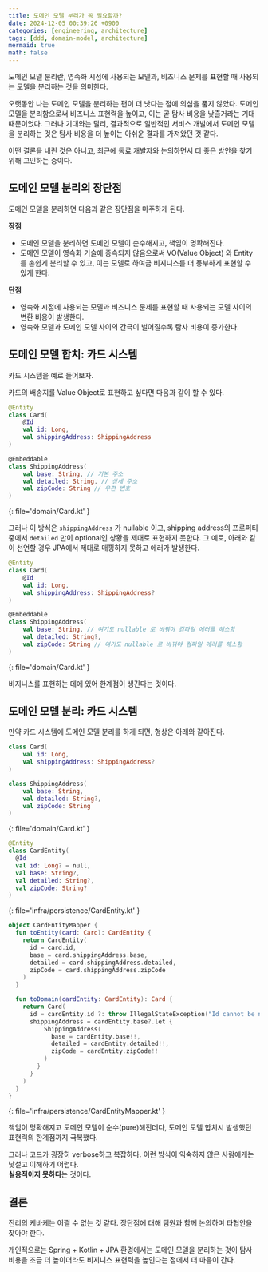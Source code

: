 ```yaml
---
title: 도메인 모델 분리가 꼭 필요할까?
date: 2024-12-05 00:39:26 +0900
categories: [engineering, architecture]
tags: [ddd, domain-model, architecture]
mermaid: true
math: false
---
```


도메인 모델 분리란, 영속화 시점에 사용되는 모델과, 비즈니스 문제를 표현할 때 사용되는 모델을 분리하는 것을 의미한다.

오랫동안 나는 도메인 모델을 분리하는 편이 더 낫다는 점에 의심을 품지 않았다. 도메인 모델을 분리함으로써 비즈니스 표현력을 높이고, 이는 곧 탐사 비용을 낮출거라는 기대 때문이었다.
그러나 기대와는 달리, 결과적으로 일반적인 서비스 개발에서 도메인 모델을 분리하는 것은 탐사 비용을 더 높이는 아쉬운 결과를 가져왔던 것 같다.

어떤 결론을 내린 것은 아니고, 최근에 동료 개발자와 논의하면서 더 좋은 방안을 찾기 위해 고민하는 중이다.

## 도메인 모델 분리의 장단점

도메인 모델을 분리하면 다음과 같은 장단점을 마주하게 된다.

**장점**
- 도메인 모델을 분리하면 도메인 모델이 순수해지고, 책임이 명확해진다.
- 도메인 모델이 영속화 기술에 종속되지 않음으로써 VO(Value Object) 와 Entity 를 손쉽게 분리할 수 있고, 이는 모델로 하여금 비지니스를 더 풍부하게 표현할 수 있게 한다. 

**단점**
- 영속화 시점에 사용되는 모델과 비즈니스 문제를 표현할 때 사용되는 모델 사이의 변환 비용이 발생한다.
- 영속화 모델과 도메인 모델 사이의 간극이 벌어질수록 탐사 비용이 증가한다.

## 도메인 모델 합치: 카드 시스템

카드 시스템을 예로 들어보자.

카드의 배송지를 Value Object로 표현하고 싶다면 다음과 같이 할 수 있다. 

```kotlin
@Entity
class Card(
    @Id
    val id: Long,
    val shippingAddress: ShippingAddress
)

@Embeddable
class ShippingAddress(
    val base: String, // 기본 주소
    val detailed: String, // 상세 주소
    val zipCode: String // 우편 번호
)
```
{: file='domain/Card.kt' }

그러나 이 방식은 `shippingAddress` 가 nullable 이고, shipping address의 프로퍼티 중에서 `detailed` 만이 optional인 상황을 제대로 표현하지 못한다.
그 예로, 아래와 같이 선언할 경우 JPA에서 제대로 매핑하지 못하고 에러가 발생한다.

```kotlin
@Entity
class Card(
    @Id
    val id: Long,
    val shippingAddress: ShippingAddress?
)

@Embeddable
class ShippingAddress(
    val base: String, // 여기도 nullable 로 바꿔야 컴파일 에러를 해소함
    val detailed: String?,
    val zipCode: String // 여기도 nullable 로 바꿔야 컴파일 에러를 해소함
)
```
{: file='domain/Card.kt' }

비지니스를 표현하는 데에 있어 한계점이 생긴다는 것이다.

## 도메인 모델 분리: 카드 시스템


만약 카드 시스템에 도메인 모델 분리를 하게 되면, 형상은 아래와 같아진다.

```kotlin
class Card(
    val id: Long,
    val shippingAddress: ShippingAddress?
)

class ShippingAddress(
    val base: String,
    val detailed: String?,
    val zipCode: String
)
```
{: file='domain/Card.kt' }

```kotlin
@Entity
class CardEntity(
  @Id
  val id: Long? = null,
  val base: String?,
  val detailed: String?,
  val zipCode: String?
)
```
{: file='infra/persistence/CardEntity.kt' }


```kotlin
object CardEntityMapper {
  fun toEntity(card: Card): CardEntity {
    return CardEntity(
      id = card.id,
      base = card.shippingAddress.base,
      detailed = card.shippingAddress.detailed,
      zipCode = card.shippingAddress.zipCode
    )
  }

  fun toDomain(cardEntity: CardEntity): Card {
    return Card(
      id = cardEntity.id ?: throw IllegalStateException("Id cannot be null"),
      shippingAddress = cardEntity.base?.let {
          ShippingAddress(
            base = cardEntity.base!!,
            detailed = cardEntity.detailed!!,
            zipCode = cardEntity.zipCode!!
          )
        }
      }
    )
  }
}
```
{: file='infra/persistence/CardEntityMapper.kt' }


책임이 명확해지고 도메인 모델이 순수(pure)해진데다, 도메인 모델 합치시 발생했던 표현력의 한계점까지 극복했다.

그러나 코드가 굉장히 verbose하고 복잡하다. 이런 방식이 익숙하지 않은 사람에게는 낯설고 이해하기 어렵다.  
**실용적이지 못하다**는 것이다. 


## 결론

진리의 케바케는 어쩔 수 없는 것 같다.
장단점에 대해 팀원과 함께 논의하며 타협안을 찾아야 한다.

개인적으로는 Spring + Kotlin + JPA 환경에서는 도메인 모델을 분리하는 것이 탐사 비용을 조금 더 높이더라도 비지니스 표현력을 높인다는 점에서 더 마음이 간다.
